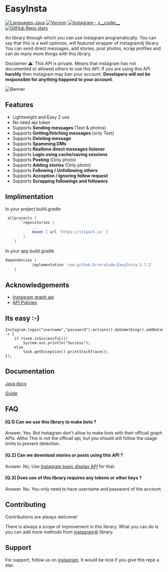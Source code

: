 
# EasyInsta
<p align="left">
  <a href="#"><img alt="Languages-Java" src="https://img.shields.io/badge/Language-Java-1DA1F2?style=flat-square&logo=java"></a>
  <a href="#"><img alt="Version" src="https://jitpack.io/v/ErrorxCode/EasyInsta.svg"></a>
  <a href="https://www.instagram.com/x__coder__x/"><img alt="Instagram - x__coder__" src="https://img.shields.io/badge/Instagram-x____coder____x-lightgrey"></a>
  <a href="#"><img alt="GitHub Repo stars" src="https://img.shields.io/github/stars/ErrorxCode/OTP-Verification-Api?style=social"></a>
  </p>
An library through which you can use instagram programatically. You can say that this is a well optimize, will featured wrapper of instagram4j library. You can send direct messages, add stories, post photos, scrap profiles and can do many more things with this library.

Disclaimer ⚠: This API is private. Means that instagram has not documented or allowed others to use this API. If you are using this API **harshly** then instagram may ban your account. **Developers will not be responsible for anything happend to your account**.

![Banner](https://i.ytimg.com/vi/jhTuFxpzevI/maxresdefault.jpg)

## Features

- Lightweight and Easy 2 use
- No need api token
- Supports **Sending messages** (Text & photos)
- Supports **Getting/fetching messages** (only Text)
- Supports **Deleting message**
- Supports **Spamming DMs**
- Supports **Realtime direct messages listener**
- Supports **Login using cache/saving sessions**
- Supports **Posting** (Only photo)
- Supports **Adding stories** (Only photo)
- Supports **Following / Unfollowing others**
- Supports **Acception / Ignoring follow request**
- Supports **Scrapping followings and followers**

## Implimentation
 In your project build.gradle
```groovy
 allprojects {
		repositories {
			...
			maven { url 'https://jitpack.io' }
		}
	}
```
In your app build.gradle
```groovy
dependencies {
	        implementation 'com.github.ErrorxCode:EasyInsta:2.7.2'
	}
```



## Acknowledgements

 - [Instagram graph api](https://developers.facebook.com/docs/instagram-api/)
 - [API Policies](https://developers.facebook.com/devpolicy/)


## Its easy :-)
```
Instagram.login("username","password").actions().doSomething().addOnCompleteListener(task -> {
    if (task.isSuccessful())
        System.out.println("Success");
    else 
        task.getException().printStackTrace();
});
```


## Documentation

[Java docs](https://errorxcode.github.io/docs/easyinsta/index.html)

[Guide](https://github.com/ErrorxCode/EasyInsta/wiki)


## FAQ

#### [Q.1] Can we use this library to make bots ?

Answer. Yes. But Instagram don't allow to make bots with their officail graph APIs. Altho This is not the officail api, but you should still follow the usage limits to prevent detection.

#### [Q.2] Can we download stories or posts using this API ?

Answer. No, Use [Instagram basic display API](https://developers.facebook.com/docs/instagram-basic-display-api/) for that.

#### [Q.3] Does use of this library requires any tokens or other keys ?

Answer. No. You only need to have username and password of the account.


## Contributing
Contributions are always welcome! 

There is always a scope of improvement in this library. What you can do is you can add more methods from [instagram4j]() library.


## Support

For support, follow us on [instagram](https://www.instagram.com/andro.developer).
It would be nice if you give this repo a star.

